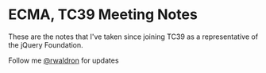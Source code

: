 # ECMA, TC39 Meeting Notes

These are the notes that I've taken since joining TC39 as a representative of the jQuery Foundation.


Follow me [@rwaldron](http://twitter.com/rwaldron) for updates

